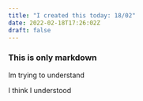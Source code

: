 ```yaml
---
title: "I created this today: 18/02"
date: 2022-02-18T17:26:02Z
draft: false
---
```


### This is only markdown 

Im trying to understand

I think I understood
